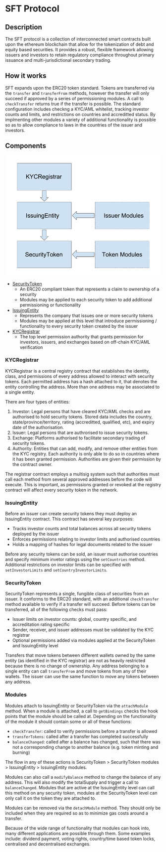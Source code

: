 # SFT Protocol

## Description
The SFT protocol is a collection of interconnected smart contracts built upon the ethereum blockchain that allow for the tokenization of debt and equity based securities.  It provides a robust, flexible framework allowing issuers and investors to retain regulatory compliance throughout primary issuance and multi-jurisdictional secondary trading.

## How it works
SFT expands upon the ERC20 token standard.  Tokens are transferred via the `transfer` and `transferFrom` methods, however the transfer will only succeed if approved by a series of permissioning modules.  A call to `checkTransfer` returns true if the transfer is possible.  The standard configuration includes checkng a KYC/AML whitelist, tracking investor counts and limits, and restrictions on countries and accreditted status.  By implmenting other modules a variety of additional functionality is possible so as to allow compliance to laws in the countries of the issuer and investors.


## Components

![](diagram1.png)

 - [SecurityToken](contracts/SecurityToken.sol)
   - An ERC20 compliant token that represents a claim to ownership of a security
   - Modules may be applied to each security token to add additional permissioning or functionality
 - [IssuingEntity](contracts/IssuingEntity.sol)
   - Represents the company that issues one or more security tokens
   - Modules may be applied at this level that introduce permissioning / functionality to every security token created by the issuer
 - [KYCRegistrar](contracts/KYCRegistrar.sol)
   - The top level permission authority that grants permission for investors, issuers, and exchanges based on off-chain KYC/AML verification

### KYCRegistrar
KYCRegistrar is a central registry contract that establishes the identity, class, and permissions of every address allowed to interact with security tokens. Each permitted address has a hash attached to it, that denotes the entity controlling the address.  More than one address may be associated to a single entity.

There are four types of entities:
 1. Investor: Legal persons that have cleared KYC/AML checks and are authorised to hold security tokens. Stored data includes the country, state/province/territory, rating (accreditted, qualified, etc), and expiry date of the authorisation.
 2. Issuer: Legal persons that are authrorised to issue security tokens.
 3. Exchange: Platforms authorised to facilitate secondary trading of security tokens.
 4. Authority: Entities that can add, modify, and remove other entities from the KYC registry. Each authority is only able to do so in countries where it has been granted permission.  Authorities are given their permission by the contract owner.
 
The registrar contract employs a multisig system such that authorities must call each method from several approved addresses before the code will execute. This is important, as permissions granted or revoked at the registry contract will affect every security token in the network.

 
### IssuingEntity
Before an issuer can create security tokens they must deploy an IssuingEntity contract. This contract has several key purposes:

 - Tracks investor counts and total balances across all security tokens deployed by the issuer
 - Enforces permissions relating to investor limits and authorised countries
 - Holds a mapping of hashes for legal documents related to the issuer

Before any security tokens can be sold, an issuer must authorise countries and specify minimum invetor ratings using the `setCountries` method.  Additional restrictions on investor limits can be specified with `setInvestorLimits` and `setCountryInvestorLimits`.


### SecurityToken
SecurityToken represents a single, fungible class of securities from an issuer. It conforms to the ERC20 standard, with an additional `checkTransfer` method available to verify if a transfer will succeed.  Before tokens can be transferred, all of the following checks must pass:

 - Issuer limits on investor counts: global, country specific, and accreditation rating specific
 - Sender, receiver, and issuer addresses must be validated by the KYC registrar
 - Optional permissions added via modules applied at the SecurityToken and IssuingEntity level
 
Transfers that move tokens between different wallets owned by the same entity (as identified in the KYC registrar) are not as heavily restricted because there is no change of ownership.  Any address belonging to a single entity can call `transferFrom` and move tokens from any of their wallets.  The issuer can use the same function to move any tokens between any address.
 

### Modules
Modules attach to IssuingEntity or SecurityToken via the `attachModule` method.  When a module is attached, a call to `getBindings` checks the hook points that the module should be called at.  Depending on the functionality of the module it should contain some or all of these functions:

 - `checkTransfer`: called to verify permissions before a transfer is allowed
 - `transferTokens`: called after a transfer has completed successfully
 - `balanceChanged`: called after a balance has changed, such that there was not a corresponding change to another balance (e.g. token minting and burning)
 
The flow in any of these actions is SecurityToken > SecurityToken modules > IssuingEntity > IssuingEntity modules.

Modules can also call a `modifyBalance` method to change the balance of any address. This will also modify the totalSupply and trigger a call to `balanceChanged`.  Modules that are active at the IssuingEntity level can call this method on any security token, modules at the SecurityToken level can only call it on the token they are attached to.

Modules can be removed via the `detachModule` method. They should only be included when they are required so as to minimize gas costs around a transfer.

Because of the wide range of functionality that modules can hook into, many different applications are possible through them.  Some examples include: dividend payment, voting rights, country/time based token locks, centralised and decentralised exchanges.
